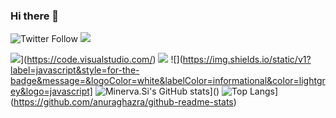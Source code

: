### Hi there 👋

![Twitter Follow](https://img.shields.io/twitter/follow/undef_i?logo=Twitter&logoColor=white&style=for-the-badge)
![](https://img.shields.io/badge/dynamic/json?style=for-the-badge&logoColor=white&labelColor=informational&color=lightgrey&logo=zhihu&label=iiii&query=$.data.totalSubs&url=https://api.spencerwoo.com/substats/?source=zhihu&queryKey=fvhin)


![](https://img.shields.io/badge/IDE-VSC-007ACC?style=flat-square&logo=Visual-Studio-Code&logoColor=ffffff)](https://code.visualstudio.com/)
![](https://img.shields.io/badge/c++%20-%2300599C.svg?&style=flat-square&logo=c%2B%2B&ogoColor=white)
![](https://img.shields.io/static/v1?label=javascript&style=for-the-badge&message=&logoColor=white&labelColor=informational&color=lightgrey&logo=javascript]
![Minerva.Si's GitHub stats](https://github-readme-stats.vercel.app/api?username=cnxb&theme=vue)]()
![Top Langs](https://github-readme-stats.vercel.app/api/top-langs/?username=anuraghazra&layout=compact)](https://github.com/anuraghazra/github-readme-stats)

